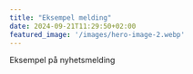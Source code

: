 ```yaml
---
title: "Eksempel melding"
date: 2024-09-21T11:29:50+02:00
featured_image: '/images/hero-image-2.webp'
---
```


Eksempel på nyhetsmelding